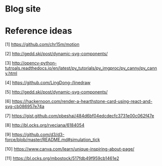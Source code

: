 # Blog site

# Reference ideas

[1] https://github.com/chr15m/motion

[2] http://gedd.ski/post/dynamic-svg-components/

[3] http://opencv-python-tutroals.readthedocs.io/en/latest/py_tutorials/py_imgproc/py_canny/py_canny.html

[4] https://github.com/LingDong-/linedraw

[5] http://gedd.ski/post/dynamic-svg-components/

[6] https://hackernoon.com/render-a-hearthstone-card-using-react-and-svg-cb086957e74a

[7] https://gist.github.com/pbeshai/484d6bf04edcdecfc3731e00c062f47e

[8] http://bl.ocks.org/rveciana/6184054

[9] https://github.com/d3/d3-force/blob/master/README.md#simulation_tick

[10] https://www.canva.com/learn/unique-inspiring-about-page/

[11] https://bl.ocks.org/mbostock/517fdb49f959cb1461e2
